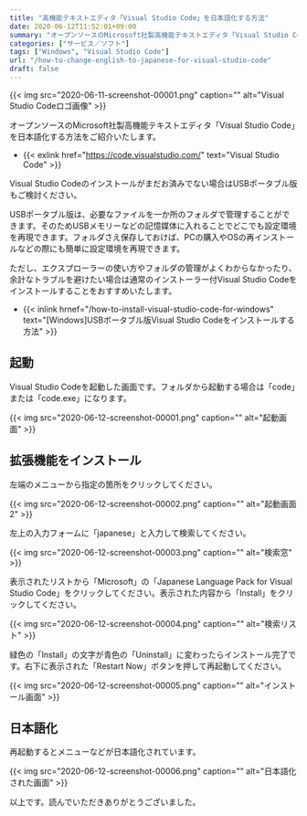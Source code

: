 ```yaml
---
title: "高機能テキストエディタ「Visual Studio Code」を日本語化する方法"
date: 2020-06-12T11:52:01+09:00
summary: "オープンソースのMicrosoft社製高機能テキストエディタ「Visual Studio Code」を日本語化する方法をご紹介いたします。"
categories: ["サービス／ソフト"]
tags: ["Windows", "Visual Studio Code"]
url: "/how-to-change-english-to-japanese-for-visual-studio-code"
draft: false
---
```


{{< img src="2020-06-11-screenshot-00001.png" caption="" alt="Visual Studio Codeロゴ画像" >}}

オープンソースのMicrosoft社製高機能テキストエディタ「Visual Studio Code」を日本語化する方法をご紹介いたします。

- {{< exlink href="https://code.visualstudio.com/" text="Visual Studio Code" >}}

Visual Studio Codeのインストールがまだお済みでない場合はUSBポータブル版もご検討ください。

USBポータブル版は、必要なファイルを一か所のフォルダで管理することができます。そのためUSBメモリーなどの記憶媒体に入れることでどこでも設定環境を再現できます。フォルダさえ保存しておけば、PCの購入やOSの再インストールなどの際にも簡単に設定環境を再現できます。

ただし、エクスプローラーの使い方やフォルダの管理がよくわからなかったり、余計なトラブルを避けたい場合は通常のインストーラー付Visual Studio Codeをインストールすることをおすすめいたします。

- {{< inlink hrnef="/how-to-install-visual-studio-code-for-windows" text="[Windows]USBボータブル版Visual Studio Codeをインストールする方法" >}}

## 起動

Visual Studio Codeを起動した画面です。フォルダから起動する場合は「code」または「code.exe」になります。

{{< img src="2020-06-12-screenshot-00001.png" caption="" alt="起動画面" >}}

## 拡張機能をインストール

左端のメニューから指定の箇所をクリックしてください。

{{< img src="2020-06-12-screenshot-00002.png" caption="" alt="起動画面2" >}}

左上の入力フォームに「japanese」と入力して検索してください。

{{< img src="2020-06-12-screenshot-00003.png" caption="" alt="検索窓" >}}

表示されたリストから「Microsoft」の「Japanese Language Pack for Visual Studio Code」をクリックしてください。表示された内容から「Install」をクリックしてください。

{{< img src="2020-06-12-screenshot-00004.png" caption="" alt="検索リスト" >}}

緑色の「Install」の文字が青色の「Uninstall」に変わったらインストール完了です。右下に表示された「Restart Now」ボタンを押して再起動してください。

{{< img src="2020-06-12-screenshot-00005.png" caption="" alt="インストール画面" >}}

## 日本語化

再起動するとメニューなどが日本語化されています。

{{< img src="2020-06-12-screenshot-00006.png" caption="" alt="日本語化された画面" >}}

以上です。読んでいただきありがとうございました。
